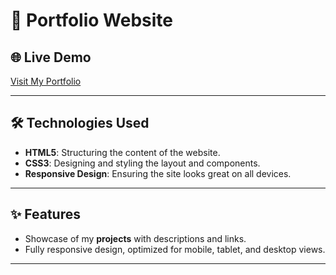 # 📄 Portfolio Website

## 🌐 Live Demo

[Visit My Portfolio](https://sumaira-maqsood-porfolio.vercel.app)

---

## 🛠️ Technologies Used

- **HTML5**: Structuring the content of the website.
- **CSS3**: Designing and styling the layout and components.
- **Responsive Design**: Ensuring the site looks great on all devices.

---

## ✨ Features

- Showcase of my **projects** with descriptions and links.
  <!-- - About Me section with details about my skills, experience, and education.   -->
  <!-- - Contact form for visitors to get in touch.   -->
- Fully responsive design, optimized for mobile, tablet, and desktop views.

---
